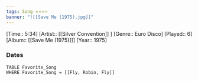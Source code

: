 ```yaml
---
tags: Song ⭐⭐⭐⭐ 
banner: "![[Save Me (1975).jpg]]"
---
```

[Time:: 5:34]
[Artist:: [[Silver Convention]] ]
[Genre:: Euro Disco]
[Played:: 6]
[Album:: [[Save Me (1975)]]]
[Year:: 1975]
### Dates
````dataview
TABLE Favorite_Song
WHERE Favorite_Song = [[Fly, Robin, Fly]]
````
